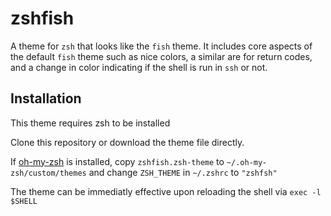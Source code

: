 # zshfish
A theme for `zsh` that looks like the `fish` theme. It includes core aspects of the default `fish` theme such as nice colors, a similar are for return codes, and a change in color indicating if the shell is run in `ssh` or not.

## Installation
This theme requires zsh to be installed

Clone this repository or download the theme file directly.

If [oh-my-zsh](https://github.com/ohmyzsh/ohmyzsh) is installed, copy `zshfish.zsh-theme` to `~/.oh-my-zsh/custom/themes` and change `ZSH_THEME` in `~/.zshrc` to `"zshfsh"`

The theme can be immediatly effective upon reloading the shell via `exec -l $SHELL`
